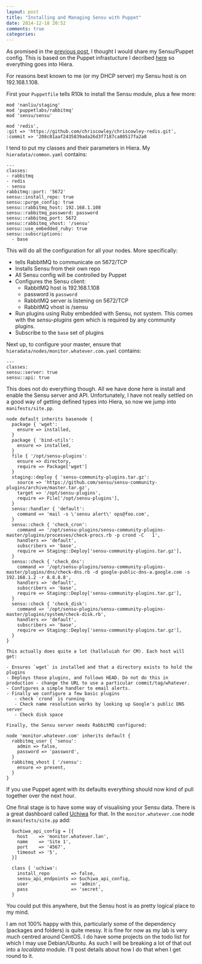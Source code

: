 ```yaml
---
layout: post
title: "Installing and Managing Sensu with Puppet"
date: 2014-12-18 20:52
comments: true
categories: 
---
```

As promised in the [previous post](/blog/2014/11/18/installing-rabbitmq-on-centos-7/), I thought I would share my Sensu/Puppet config. This is based on the Puppet infrastucture I decribed [here](/blog/2014/06/25/super-slick-agile-puppet-for-devops/) so everything goes into Hiera.

For reasons best known to me (or my DHCP server) my Sensu host is on 192.168.1.108.

First your `Puppetfile` tells R10k to install the Sensu module, plus a few more:

```
mod 'nanliu/staging'
mod 'puppetlabs/rabbitmq'
mod 'sensu/sensu'

mod 'redis',
:git => 'https://github.com/chriscowley/chriscowley-redis.git',
:commit => '208c01aaf2435839ada26d3f7187ca80517fa2a8
```

I tend to put my classes and their parameters in Hiera. My `hieradata/common.yaml` contains:

```
---
classes:
- rabbitmq
- redis
- sensu
rabbitmq::port: '5672'
sensu::install_repo: true
sensu::purge_config: true
sensu::rabbitmq_host: 192.168.1.108
sensu::rabbitmq_password: password
sensu::rabbitmq_port: 5672
sensu::rabbitmq_vhost: '/sensu'
sensu::use_embedded_ruby: true
sensu::subscriptions:
  - base
```

This will do all the configuration for all your nodes. More specifically:

- tells RabbitMQ to communicate on 5672/TCP
- Installs Sensu from their own repo
- All Sensu config will be controlled by Puppet
- Configures the Sensu client:
   - RabbitMQ host is 192.168.1.108
   - password is `password`
   - RabbitMQ server is listening on 5672/TCP
   - RabbitMQ vhost is /sensu
- Run plugins using Ruby embedded with Sensu, not system. This comes with the *sensu-plugins* gem which is required by any community plugins.
- Subscribe to the `base` set of plugins

Next up, to configure your master, ensure that `hieradata/nodes/monitor.whatever.com.yaml` contains:

```
---
classes:
sensu::server: true
sensu::api: true
```

This does not do everything though. All we have done here is install and enable the Sensu server and API. Unfortunately, I have not really settled on a good way of getting defined types into Hiera, so now we jump into `manifests/site.pp`.

```
node default inherits basenode {
  package { 'wget':
    ensure => installed,
  }
  package { 'bind-utils':
    ensure => installed,
  }
  file { '/opt/sensu-plugins':
    ensure => directory,
    require => Package['wget']
  }
  staging::deploy { 'sensu-community-plugins.tar.gz':
    source => 'https://github.com/sensu/sensu-community-plugins/archive/master.tar.gz',
    target => '/opt/sensu-plugins',
    require => File['/opt/sensu-plugins'],
  }
  sensu::handler { 'default':
    command => 'mail -s \'sensu alert\' ops@foo.com',
  }
  sensu::check { 'check_cron':
    command => '/opt/sensu-plugins/sensu-community-plugins-master/plugins/processes/check-procs.rb -p crond -C   1',
    handlers => 'default',
    subscribers => 'base',
    require => Staging::Deploy['sensu-community-plugins.tar.gz'],
  }
  sensu::check { 'check_dns':
    command => '/opt/sensu-plugins/sensu-community-plugins-master/plugins/dns/check-dns.rb -d google-public-dns-a.google.com -s 192.168.1.2 -r 8.8.8.8',
    handlers => 'default',
    subscribers => 'base',
    require => Staging::Deploy['sensu-community-plugins.tar.gz'],
  }
  sensu::check { 'check_disk':
    command => '/opt/sensu-plugins/sensu-community-plugins-master/plugins/system/check-disk.rb',
    handlers => 'default',
    subscribers => 'base',
    require => Staging::Deploy['sensu-community-plugins.tar.gz'],
  }
}

This actually does quite a lot (halleluiah for CM). Each host will get:

- Ensures `wget` is installed and that a directory exists to hold the plugins
- Deploys those plugins, and follows HEAD. Do not do this in production - change the URL to use a particular commit/tag/whatever.
- Configures a simple handler to email alerts.
- Finally we configure a few basic plugins
   - check `crond` is running
   - Check name resolution works by looking up Google's public DNS server
   - Check disk space
   
Finally, the Sensu server needs RabbitMQ configured:

node 'monitor.whatever.com' inherits default {
  rabbitmq_user { 'sensu':
    admin => false,
    password => 'password',
  }
  rabbitmq_vhost { '/sensu':
    ensure => present,
  }
}
```

If you use Puppet agent with its defaults everything should now kind of pull together over the next hour.

One final stage is to have some way of visualising your Sensu data. There is a great dashboard called [Uchiwa](https://github.com/sensu/uchiwa) for that. In the `monitor.whatever.com` node in `manifests/site.pp` add:

```
  $uchiwa_api_config = [{
    host    => 'monitor.whatever.lan',
    name    => 'Site 1',
    port    => '4567',
    timeout => '5',
  }]

  class { 'uchiwa':
    install_repo        => false,
    sensu_api_endpoints => $uchiwa_api_config,
    user                => 'admin',
    pass                => 'secret',
  }

```

You could put this anywhere, but the Sensu host is as pretty logical place to my mind.

I am not 100% happy with this, particularly some of the dependency (packages and folders) is quite messy. It is fine for now as my lab is very much centred around CentOS. I do have some projects on the todo list for which I may use Debian/Ubuntu. As such I will be breaking a lot of that out into a *localdata* module. I'll post details about how I do that when I get round to it.
